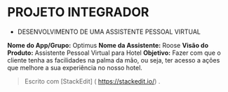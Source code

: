 
# PROJETO INTEGRADOR

- DESENVOLVIMENTO DE UMA ASSISTENTE PESSOAL VIRTUAL

**Nome do App/Grupo:** Optimus
**Nome da Assistente:** Roose
**Visão do Produto:** Assistente Pessoal Virtual para Hotel
**Objetivo:** Fazer com que o cliente tenha as facilidades na palma da mão, ou seja, ter acesso a ações que melhore a sua experiência no nosso hotel.




> Escrito com [StackEdit] ( https://stackedit.io/) .
<!--stackedit_data:
eyJoaXN0b3J5IjpbMTAxODY0NjEwLDEyMjcxNDEyODYsLTQ5OD
c3Mzk4OSwxMjMyMTgzNjAxXX0=
-->